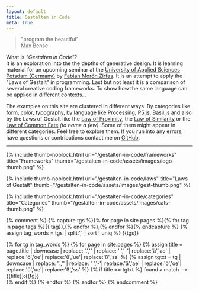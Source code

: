 ```yaml
---  
layout: default
title: Gestalten in Code
meta: True
---  
```


> "program the beautiful"  
> Max Bense  


<div class="hero">What is <em>"Gestalten in Code"</em>?<br>It is an exploration into the the depths of generative design. It is learning material for an upcoming seminar at the <a href="http://www.fh-potsdam.de/">University of Applied Sciences Potsdam (Germany)</a> by <a href="http://fabianmoronzirfas.me/">Fabian Morón Zirfas</a>. It is an attempt to apply the "Laws of Gestalt" in programming. Last but not least it is a comparison of several creative coding frameworks. To show how the same language can be applied in different contexts. .</div>  

The examples on this site are clustered in different ways. By categories like [form](/gestalten-in-code/form), [color](/gestalten-in-code/color), [typography](/gestalten-in-code/typography), by language like [Processing](/gestalten-in-code/processing), [P5.js](/gestalten-in-code/p5js), [Basil.js](/gestalten-in-code/basiljs) and also by the Laws of Gestalt like the [Law of Proximity](/gestalten-in-code/law-of/proximity), the [Law of Similarity](/gestalten-in-code/law-of/similarity) or the [Law of Common Fate](/gestalten-in-code/law-of/common-fate) _(to name a few)_. Some of them might appear in different categories. Feel free to explore them. If you run into any errors, have questions or contributions contact me on [GitHub](https://github.com/fabianmoronzirfas/gestalten-in-code/issues).  

<hr>

<div class="index-overview">
{% include thumb-noblock.html url="/gestalten-in-code/frameworks" title="Frameworks" thumb="/gestalten-in-code/assets/images/logo-thumb.png" %}

{% include thumb-noblock.html url="/gestalten-in-code/laws" title="Laws of Gestalt" thumb="/gestalten-in-code/assets/images/gest-thumb.png" %}

{% include thumb-noblock.html url="/gestalten-in-code/categories" title="Categories" thumb="/gestalten-in-code/assets/images/cats-thumb.png" %}
</div>
<div class="clear-float"></div>

{% comment %}
{% capture tgs %}{% for page in site.pages %}{% for tag in page.tags %}{{ tag}},{% endfor %},{% endfor %}{% endcapture %}
{% assign tag_words = tgs | split:',' | sort | uniq %}
{{tgs}}

{% for tg in tag_words %}
{% for page in site.pages %}
{% assign title = page.title | downcase | replace: '.','' | replace: ' ','-'| replace:'ä','ae' | replace:'ö','oe'| replace:'ü','ue'| replace:'ß','ss' %}
{% assign tgtxt = tg | downcase | replace: '.','' | replace: ' ','-'| replace:'ä','ae' | replace:'ö','oe'| replace:'ü','ue'| replace:'ß','ss' %}
{% if title == tgtxt %}
found a match --> {{title}}:{{tg}} <br> 
{% endif %}
{% endfor %}
{% endfor %}
{% endcomment %}